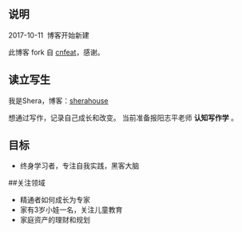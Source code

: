 ## 说明
 
2017-10-11  博客开始新建

此博客 fork 自 [cnfeat](http://cnfeat.com)，感谢。

## 读立写生

我是Shera，博客：[sherahouse](sherahouse.com)

想通过写作，记录自己成长和改变。
当前准备报阳志平老师 **认知写作学** 。

## 目标

- 终身学习者，专注自我实践，黑客大脑

##关注领域

- 精通者如何成长为专家
- 家有3岁小娃一名，关注儿童教育 
- 家庭资产的理财和规划




